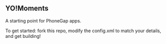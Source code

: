 YO!Moments
---

A starting point for PhoneGap apps.

To get started: fork this repo, modify the config.xml to match your details, and get building!
